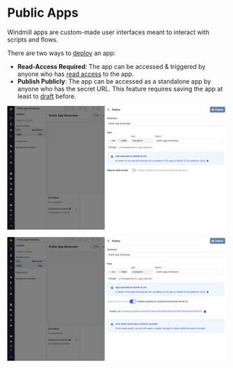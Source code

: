 # Public Apps

Windmill apps are custom-made user interfaces meant to interact with scripts and flows.

There are two ways to [deploy](./6_app_deployment.mdx) an app:
- **Read-Access Required**: The app can be accessed & triggered by anyone who has [read access](../core_concepts/16_roles_and_permissions/index.mdx) to the app.
- **Publish Publicly**: The app can be accessed as a standalone app by anyone who has the secret URL.
This feature requires saving the app at least to [draft](../core_concepts/0_draft_and_deploy/index.mdx#draft) before.

![Read-Access App](../assets/apps/8_public_apps/read_only_app.png "Read-Access App")

![Public App](../assets/apps/8_public_apps/public_app.png "Public App")